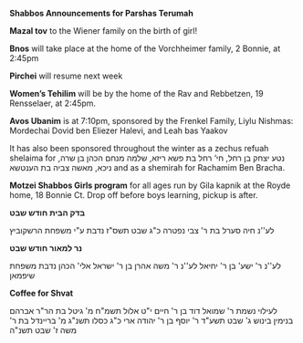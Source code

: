 **Shabbos  Announcements for Parshas Terumah**

**Mazal tov** to the Wiener family on the birth of girl!

**Bnos** will take place at the home of the Vorchheimer family, 2 Bonnie, at 2:45pm

**Pirchei** will resume next week

**Women’s Tehilim** will be by the home of the Rav and Rebbetzen, 19 Rensselaer, at 2:45pm.

**Avos Ubanim** is at 7:10pm, sponsored by the Frenkel Family, Liylu Nishmas:
Mordechai Dovid ben Eliezer Halevi, and Leah bas Yaakov

It has also been sponsored throughout the winter as a zechus refuah shelaima for
 ,נטע יצחק בן רחל, חי‘ רחל בת פשא ריזא, שלמה מנחם הכהן בן שרה ניכא, מאשה צביה בת הענטשא
and as a shemirah for Rachamim Ben Bracha.

**Motzei Shabbos Girls program**  for all ages run by Gila kapnik at the Royde home, 18 Bonnie Ct.
Drop off before boys learning, pickup is after.

**בדק הבית חודש שבט**

לע''נ חיה סערל בת ר' צבי
נפטרה כ"ג שבט תשס"ז
נדבת ע"י משפחת
הרשקוביץ

**נר למאור
חודש שבט** 

לע''נ ר' ישע' בן ר' יחיאל
לע''נ ר' משה אהרן בן ר'
ישראל אלי' הכהן
נדבת משפחת שיפמאן

**Coffee for Shvat**  

לעילוי נשמת
ר' שמואל דוד בן ר' חיים
י"ט אלול תשמ"ח
מ' גיטל בת הר"ר אברהם
בנימין בינוש
ג' שבט תשע"ד
ר' יוסף בן ר' יהודה ארי
כ"ג כסלו תשנ"ג
מ' בריינדל בת ר' משה
ז' שבט תשנ"ה
